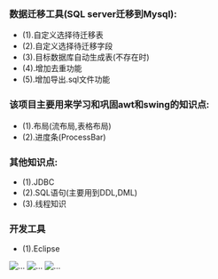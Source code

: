 <h3>数据迁移工具(SQL server迁移到Mysql):</h3>
<ul>
	<li>(1).自定义选择待迁移表</li>
	<li>(2).自定义选择待迁移字段</li>
	<li>(3).目标数据库自动生成表(不存在时)</li>
	<li>(4).增加去重功能</li>
	<li>(5).增加导出.sql文件功能</li>
</ul>

<h3>该项目主要用来学习和巩固awt和swing的知识点:</h3>
<ul>
	<li>(1).布局(流布局,表格布局)</li>
	<li>(2).进度条(ProcessBar)</li>
</ul>

<h3>其他知识点:</h3>
<ul>
	<li>(1).JDBC</li>
	<li>(2).SQL语句(主要用到DDL,DML)</li>
	<li>(3).线程知识</li>
</ul>

<h3>开发工具</h3>
<ul>
	<li>(1).Eclipse</li>
</ul>

<img src='https://raw.githubusercontent.com/yanxuxiao/migrateSQLServer2Mysql/master/src/img/screenshot_1.png' alt='...' >
<img src='https://raw.githubusercontent.com/yanxuxiao/migrateSQLServer2Mysql/master/src/img/screenshot_2.png' alt='...' >
<img src='https://raw.githubusercontent.com/yanxuxiao/migrateSQLServer2Mysql/master/src/img/screenshot_3.png' alt='...' >